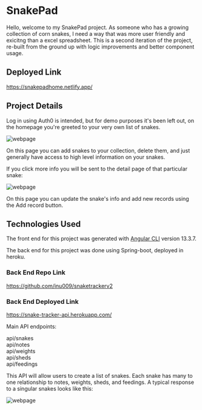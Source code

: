 # SnakePad

Hello, welcome to my SnakePad project. As someone who has a growing collection of corn snakes, I need a way that was more user friendly and exicitng than a excel spreadsheet. This is a second iteration of the project, re-built from the ground up with logic improvements and better component usage. 

## Deployed Link

https://snakepadhome.netlify.app/

## Project Details

Log in using Auth0 is intended, but for demo purposes it's been left out, on the homepage you're greeted to your very own list of snakes.

![webpage](https://i2.paste.pics/fa92dc54e02bc700225b2383860938b4.png)

On this page you can add snakes to your collection, delete them, and just generally have access to high level information on your snakes.

If you click more info you will be sent to the detail page of that particular snake:

![webpage](https://i2.paste.pics/c7b7fedb62c48b2f7e11fb34380dd5e1.png)

On this page you can update the snake's info and add new records using the Add record button.

## Technologies Used

The front end for this project was generated with [Angular CLI](https://github.com/angular/angular-cli) version 13.3.7.

The back end for this project was done using Spring-boot, deployed in heroku.

### Back End Repo Link

https://github.com/inu009/snaketrackerv2

### Back End Deployed Link

https://snake-tracker-api.herokuapp.com/

Main API endpoints:

api/snakes\
api/notes\
api/weights\
api/sheds\
api/feedings

This API will allow users to create a list of snakes. Each snake has many to one relationship to notes, weights, sheds, and feedings. A typical response to a singular snakes looks like this: 

![webpage](https://i2.paste.pics/d47291328fc0721c180e7df96a6b2f37.png)
